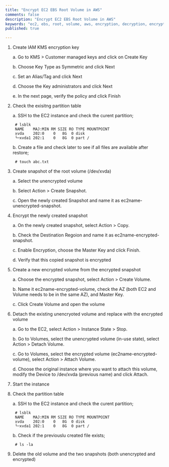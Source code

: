 ```yaml
---
title: "Encrypt EC2 EBS Root Volume in AWS"
comments: false
description: "Encrypt EC2 EBS Root Volume in AWS"
keywords: "ec2, ebs, root, volume, aws, encryption, decryption, encrypt, decrypt"
published: true

---
```


 
1. Create IAM KMS encryption key

	a. Go to KMS > Customer managed keys and click on Create Key

	b. Choose Key Type as Symmetric and click Next

	c. Set an Alias/Tag and click Next

	d. Choose the Key administrators and click Next

	e. In the next page, verify the policy and click Finish

		
2. Check the exisitng partition table

	a. SSH to the EC2 instance and check the curent partition;

		# lsblk
		NAME    MAJ:MIN RM SIZE RO TYPE MOUNTPOINT
		xvda    202:0    0   8G  0 disk
		└─xvda1 202:1    0   8G  0 part /

	b. Create a file and check later to see if all files are available after restore;

		# touch abc.txt
		
3. Create snapshot of the root volume (/dev/xvda) 

	a. Select the unencrypted volume
	
	b. Select Action > Create Snapshot.
	
	c. Open the newly created Snapshot and name it as ec2name-unencrypted-snapshot.
		
4. Encrypt the newly created snapshot 

	a. On the newly created snapshot, select Action > Copy.
	
	b. Check the Destination Regoion and name it as ec2name-encrypted-snapshot.
	
	c. Enable Encryption, choose the Master Key and click Finish.
	
	d. Verify that this copied snapshot is encrypted
		
5. Create a new encrypted volume from the encrypted snapshot

	a. Choose the encrypted snapshot, select Action > Create Volume.
	
	b. Name it ec2name-encrypted-volume, check the AZ (both EC2 and Volume needs to be in the same AZ), and Master Key. 
	
	c. Click Create Volume and open the volume
		
6. Detach the existing unencryoted volume and replace with the encrypted volume

	a. Go to the EC2, select Action > Instance State > Stop.
	
	b. Go to Volumes, select the unencrypted volume (in-use state), select Action > Detach Volume.
	
	c. Go to Volumes, select the encrypted volume (ec2name-encrypted-volume), select Action > Attach Volume.
	
	d. Choose the original instance where you want to attach this volume, modify the Device to /dev/xvda (previous name) and click Attach.
		
7. Start the instance
	
8. Check the partition table

	a. SSH to the EC2 instance and check the curent partition;

		# lsblk 
		NAME    MAJ:MIN RM SIZE RO TYPE MOUNTPOINT 
		xvda    202:0    0   8G  0 disk
		└─xvda1 202:1    0   8G  0 part /
		
	b. Check if the previouslu created file exists;
	
		# ls -la

9. Delete the old volume and the two snapshots (both unencrypted and encrypted)
